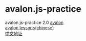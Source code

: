 # avalon.js-practice
avalon.js-practice 2.0
[avalon](https://github.com/RubyLouvre/avalon)   
[avalon lessons(chinese)](http://edu.51cto.com/course/course_id-2533-page-1.html)   
[中文地址](https://coding.net/u/huhai0403/p/avalon-practice)

